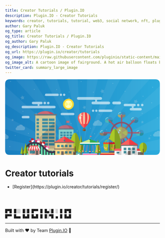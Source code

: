 ```yaml
---
title: Creator Tutorials / Plugin.IO
description: Plugin.IO - Creator Tutorials
keywords: creator, tutorials, tutorial, web3, social network, nft, plugin.io, pluginio, NEKO, token, cryptocurrency, crypto
author: Gary Paluk
og_type: article
og_title: Creator Tutorials / Plugin.IO
og_author: Gary Paluk
og_description: Plugin.IO - Creator Tutorials
og_url: https://plugin.io/creator/tutorials
og_image: https://raw.githubusercontent.com/pluginio/static-content/main/lang/en/docs/v1/images/header_banner.png
og_image_alt: A cartoon image of fairground. A hot air balloon floats by through an open blue sky
twitter_card: summary_large_image
---
```


![A Plugin.IO branded banner that shows a young woman in front of a vivid blue background.](https://raw.githubusercontent.com/pluginio/static-content/main/lang/en/docs/v1/images/header_banner.png)

<h1>Creator tutorials</h1>

<ul>
    <li>[Register](https://plugin.io/creator/tutorials/register/)</li>
</ul>

<br />
<br />

```javascript
█▀█ █░░ █░█ █▀▀ █ █▄░█ ░ █ █▀█
█▀▀ █▄▄ █▄█ █▄█ █ █░▀█ ▄ █ █▄█
```
---
Built with ❤️ by Team [Plugin.IO](https://github.com/orgs/pluginio/teams/plugin-io-team/members) 🚀

<br />
<br />
